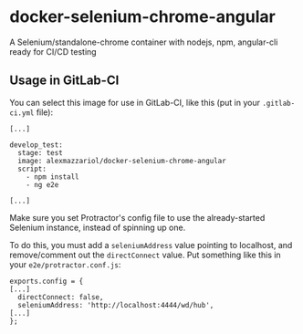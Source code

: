 # docker-selenium-chrome-angular
A Selenium/standalone-chrome container with nodejs, npm, angular-cli ready for CI/CD testing

## Usage in GitLab-CI
You can select this image for use in GitLab-CI, like this (put in your `.gitlab-ci.yml` file):
```
[...]

develop_test:
  stage: test
  image: alexmazzariol/docker-selenium-chrome-angular
  script:
    - npm install
    - ng e2e

[...]
```

Make sure you set Protractor's config file to use the already-started Selenium instance, instead of spinning up one.

To do this, you must add a `seleniumAddress` value pointing to localhost, and remove/comment out the `directConnect` value.
Put something like this in your `e2e/protractor.conf.js`:
```
exports.config = {
[...]
  directConnect: false,
  seleniumAddress: 'http://localhost:4444/wd/hub',
[...]
};
```
